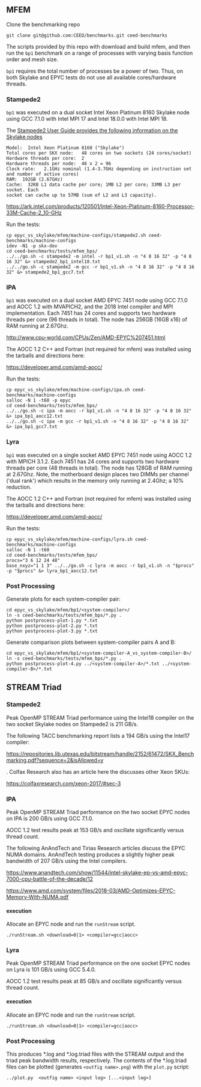 ## MFEM 

Clone the benchmarking repo

`git clone git@github.com:CEED/benchmarks.git ceed-benchmarks`

The scripts provided by this repo with download and build mfem, and then run the
`bp1` benchmark on a range of processes with varying basis function order
and mesh size.

`bp1` requires the total number of processes be a power of two.  Thus, on both
Skylake and EPYC tests do not use all available cores/hardware threads.

### Stampede2

`bp1` was executed on a dual socket Intel Xeon Platinum 8160 Skylake node using
GCC 7.1.0 with Intel MPI 17 and Intel 18.0.0 with Intel MPI 18.

The [Stampede2 User Guide provides the following information on the Skylake nodes](
https://portal.tacc.utexas.edu/user-guides/stampede2#overview-skxcomputenodes)
```
Model:  Intel Xeon Platinum 8160 ("Skylake")
Total cores per SKX node:   48 cores on two sockets (24 cores/socket)
Hardware threads per core:  2
Hardware threads per node:  48 x 2 = 96
Clock rate:   2.1GHz nominal (1.4-3.7GHz depending on instruction set and number of active cores)
RAM:  192GB (2.67GHz)
Cache:  32KB L1 data cache per core; 1MB L2 per core; 33MB L3 per socket. Each
socket can cache up to 57MB (sum of L2 and L3 capacity).
```

https://ark.intel.com/products/120501/Intel-Xeon-Platinum-8160-Processor-33M-Cache-2_10-GHz

Run the tests:

```
cp epyc_vs_skylake/mfem/machine-configs/stampede2.sh ceed-benchmarks/machine-configs
idev -N1 -p skx-dev
cd ceed-benchmarks/tests/mfem_bps/
../../go.sh -c stampede2 -m intel -r bp1_v1.sh -n "4 8 16 32" -p "4 8 16 32" &> stampede2_bp1_intel18.txt
../../go.sh -c stampede2 -m gcc -r bp1_v1.sh -n "4 8 16 32" -p "4 8 16 32" &> stampede2_bp1_gcc7.txt
```

### IPA

`bp1` was executed on a dual socket AMD EPYC 7451 node using GCC 7.1.0 and AOCC 1.2 
with MVAPICH2, and the 2018 Intel compiler and MPI implementation.
Each 7451 has 24 cores and supports two hardware threads per core (96 threads in
total).  The node has 256GB (16GB x16) of RAM running at 2.67Ghz.

http://www.cpu-world.com/CPUs/Zen/AMD-EPYC%207451.html

The AOCC 1.2 C++ and Fortran (not required for mfem) was installed using the
tarballs and directions here:

https://developer.amd.com/amd-aocc/

Run the tests:

```
cp epyc_vs_skylake/mfem/machine-configs/ipa.sh ceed-benchmarks/machine-configs
salloc -N 1 -t60 -p epyc
cd ceed-benchmarks/tests/mfem_bps/
../../go.sh -c ipa -m aocc -r bp1_v1.sh -n "4 8 16 32" -p "4 8 16 32" &> ipa_bp1_aocc12.txt
../../go.sh -c ipa -m gcc -r bp1_v1.sh -n "4 8 16 32" -p "4 8 16 32" &> ipa_bp1_gcc7.txt
```

### Lyra

`bp1` was executed on a single socket AMD EPYC 7451 node using AOCC 1.2 with
MPICH 3.1.2.  Each 7451 has 24 cores and supports two hardware threads per core (48 threads in
total).  The node has 128GB of RAM running at 2.67Ghz.  Note, the motherboard
design places two DIMMs per channel ('dual rank') which results in the memory
only running at 2.4Ghz; a 10% reduction.

The AOCC 1.2 C++ and Fortran (not required for mfem) was installed using the
tarballs and directions here:

https://developer.amd.com/amd-aocc/

Run the tests:

```
cp epyc_vs_skylake/mfem/machine-configs/lyra.sh ceed-benchmarks/machine-configs
salloc -N 1 -t60
cd ceed-benchmarks/tests/mfem_bps/
procs="3 6 12 24 48"
base_nxyz="1 1 3" ../../go.sh -c lyra -m aocc -r bp1_v1.sh -n "$procs" -p "$procs" &> lyra_bp1_aocc12.txt
```

### Post Processing

Generate plots for each system-compiler pair:

```
cd epyc_vs_skylake/mfem/bp1/<system-compiler>/
ln -s ceed-benchmarks/tests/mfem_bps/*.py .
python postprocess-plot-1.py *.txt
python postprocess-plot-2.py *.txt
python postprocess-plot-3.py *.txt
```

Generate comparison plots between system-compiler pairs A and B:

```
cd epyc_vs_skylake/mfem/bp1/<system-compiler-A_vs_system-compiler-B>/
ln -s ceed-benchmarks/tests/mfem_bps/*.py .
python postprocess-plot-4.py ../<system-compiler-A>/*.txt ../<system-compiler-B>/*.txt
```


## STREAM Triad

### Stampede2

Peak OpenMP STREAM Triad performance using the Intel18 compiler on the two socket Skylake nodes on Stampede2 is 211 GB/s.

The following TACC benchmarking report lists a 194 GB/s using the Intel17 compiler:

https://repositories.lib.utexas.edu/bitstream/handle/2152/61472/SKX_Benchmarking.pdf?sequence=2&isAllowed=y

.  Colfax Research also has an article here the discusses other Xeon SKUs:

https://colfaxresearch.com/xeon-2017/#sec-3

### IPA

Peak OpenMP STREAM Triad performance on the two socket EPYC nodes on IPA is 200 GB/s
using GCC 7.1.0.  

AOCC 1.2 test results peak at 153 GB/s and oscillate significantly versus thread count.

The following AnAndTech and Tirias Research articles discuss the EPYC NUMA domains.  AnAndTech testing produces a slightly higher peak bandwidth of 207 GB/s using the Intel compilers.

https://www.anandtech.com/show/11544/intel-skylake-ep-vs-amd-epyc-7000-cpu-battle-of-the-decade/12

https://www.amd.com/system/files/2018-03/AMD-Optimizes-EPYC-Memory-With-NUMA.pdf

#### execution

Allocate an EPYC node and run the `runStream` script.

```
./runStream.sh <download=0|1> <compiler=gcc|aocc>
```

### Lyra

Peak OpenMP STREAM Triad performance on the one socket EPYC nodes on Lyra is 101 GB/s
using GCC 5.4.0.  

AOCC 1.2 test results peak at 85 GB/s and oscillate significantly versus thread count.

#### execution

Allocate an EPYC node and run the `runStream` script.

```
./runStream.sh <download=0|1> <compiler=gcc|aocc>
```



### Post Processing

This produces \*.log and \*.log.triad files with the STREAM output and the triad
peak bandwidth results, respectively.  The contents of the \*.log.triad files
can be plotted (generates `<outfig name>.png`) with the `plot.py` script:

```
../plot.py  <outfig name> <input log> [...<input log>]
```





